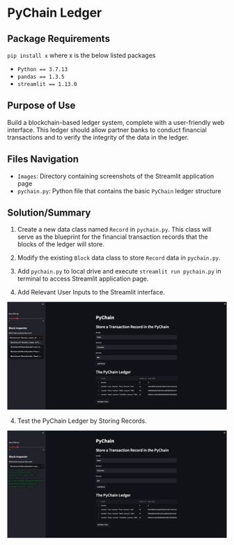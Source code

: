 # PyChain Ledger

## Package Requirements

`pip install x` where x is the below listed packages

* `Python == 3.7.13`
* `pandas == 1.3.5`
* `streamlit == 1.13.0`

## Purpose of Use

Build a blockchain-based ledger system, complete with a user-friendly web interface. This ledger should allow partner banks to conduct financial transactions and to verify the integrity of the data in the ledger.

## Files Navigation

* `Images`: Directory containing screenshots of the Streamlit application page
* `pychain.py`: Python file that contains the basic `PyChain` ledger structure

## Solution/Summary

1. Create a new data class named `Record` in `pychain.py`. This class will serve as the blueprint for the financial transaction records that the blocks of the ledger will store.

2. Modify the existing `Block` data class to store `Record` data in `pychain.py`.

3. Add `pychain.py` to local drive and execute `streamlit run pychain.py` in terminal to access Streamlit application page.

3. Add Relevant User Inputs to the Streamlit interface.

![Relevant User Inputs](https://github.com/lrb924/PyChain_Ledger/blob/main/Images/Screen%20Shot%202022-10-15%20at%202.10.04%20PM.png)

4. Test the PyChain Ledger by Storing Records.

![Storing Records](https://github.com/lrb924/PyChain_Ledger/blob/main/Images/Screen%20Shot%202022-10-15%20at%202.10.45%20PM.png)